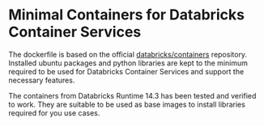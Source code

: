 # Minimal Containers for Databricks Container Services

The dockerfile is based on the official
[databricks/containers](https://github.com/databricks/containers) repository.
Installed ubuntu packages and python libraries are kept to the minimum required
to be used for Databricks Container Services and support the necessary features.

The containers from Databricks Runtime 14.3 has been tested and verified to work.
They are suitable to be used as base images
to install libraries required for you use cases.
